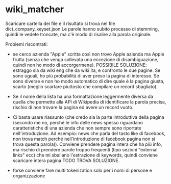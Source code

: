 # wiki_matcher

Scaricare cartella dei file e il risultato si trova nel file dict_company_keyset.json
Le parole hanno subìto processo di stemming, quindi le vedete troncate, ma c'è modo di risalire alla parola originale.

Problemi riscontrati:
- se cerco azienda "Apple" scritta così non trovo Apple azienda ma Apple frutta (senza che venga sollevata una eccezione di disambiguazione, quindi non ho modo di accorgermene). POSSIBILE SOLUZIONE: estraggo sia da wiki eng che da wiki ita, e confronto le due pagine. Se sono uguali, ho più probabilità di aver preso la pagina di interesse. Se sono diverse e non ho modo automatico di dire quale è la pagina giusta, scarto (meglio scartare piuttosto che compilare un record sbagliato).


- Se il nome della lista ha una formattazione leggermente diversa da quella che permette alla API di Wikipedia di identificare la parola precisa, rischio di non trovare la pagina ed avere un record vuoto.

- Ci basta usare riassunto (che credo sia la parte introduttiva della pagina (secondo me no, perché le info delle news spesso riguardano caratteristiche di una azienda che non sempre sono riportate nell'introduzione. Ad esempio: news che parla del tasto like di facebook, non trova match perché nell'introduzione di facebook pagina non si trova questa parola)). Conviene prendere pagina intera che ha più info, ma rischio di prendere parole troppo frequenti (tipo sezioni "external links" ecc) che mi sballano l'estrazione di keywords, quindi conviene scaricare intera pagina TODO TROVA SOLUZIONE.

- forse conviene fare multi tokenization solo per i nomi di persone e organizzazione




